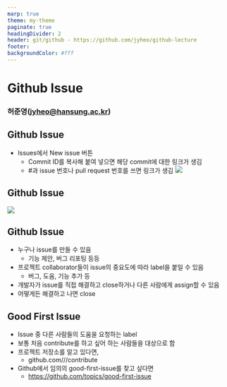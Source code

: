 ```yaml
---
marp: true
theme: my-theme
paginate: true
headingDivider: 2
header: git/github - https://github.com/jyheo/github-lecture
footer: 
backgroundColor: #fff
---
```


# Github Issue
<!-- _class: lead -->
### 허준영(jyheo@hansung.ac.kr)


## Github Issue
- Issues에서 New issue 버튼
	- Commit ID를 복사해 붙여 넣으면 해당 commit에 대한 링크가 생김
	- \#과 issue 번호나 pull request 번호를 쓰면 링크가 생김
![](images/github-issue.png)


## Github Issue
![](images/github-issue2.png)


## Github Issue
- 누구나 issue를 만들 수 있음
	- 기능 제안, 버그 리포팅 등등
- 프로젝트 collaborator들이 issue의 중요도에 따라 label을 붙일 수 있음
	- 버그, 도움, 기능 추가 등
- 개발자가 issue를 직접 해결하고 close하거나 다른 사람에게 assign할 수 있음
- 어떻게든 해결하고 나면 close


## Good First Issue
- Issue 중 다른 사람들의 도움을 요청하는 label
- 보통 처음 contribute를 하고 싶어 하는 사람들을 대상으로 함
- 프로젝트 저장소를 알고 있다면,
	- github.com/<owner>/<repository>/contribute
- Github에서 임의의 good-first-issue를 찾고 싶다면
	- https://github.com/topics/good-first-issue